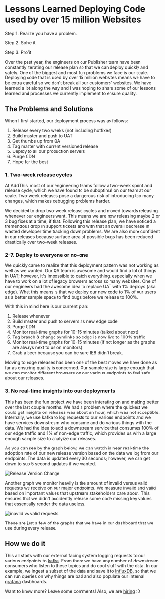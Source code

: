 # Lessons Learned Deploying Code used by over 15 million Websites

Step 1. Realize you have a problem. 

Step 2. Solve it

Step 3. Profit

Over the past year, the engineers on our Publisher team have been constantly iterating our release plan so that we can deploy quickly and safely. One of the biggest and most fun problems we face is our scale. Deploying code that is used by over 15 million websites means we have to be extra careful so we don't break all our customers' websites. We have learned a lot along the way and I was hoping to share some of our lessons learned and processes we currently implement to ensure quality.

## The Problems and Solutions

When I first started, our deployment process was as follows:

 1. Release every two weeks (not including hotfixes)
 2. Build master and push to UAT
 3. Get thumbs up from QA
 4. Tag master with current versioned release
 5. Deploy to all our production servers
 6. Purge CDN
 7. Hope for the best

### 1. Two-week release cycles

At AddThis, most of our engineering teams follow a two-week sprint and release cycle, which we have found to be suboptimal on our team at our scale. Two-week releases pose a dangerous risk of introducing too many changes, which makes debugging problems harder. 

We decided to drop two-week release cycles and moved towards releasing whenever our engineers want. This means we are now releasing maybe 2 or 3 bug fixes at a time, if that. Following this release plan, we have noticed a tremendous drop in support tickets and with that an overall decrease in wasted developer time tracking down problems. We are also more confident in our releases because surface area of possible bugs has been reduced drastically over two-week releases.

### 2-7. Deploy to everyone or no-one

We quickly came to realize that this deployment pattern was not working as well as we wanted. Our QA team is awesome and would find a lot of things in UAT; however, it's impossible to catch everything, especially when we have to work on a lot of legacy browsers across so many websites. One of our engineers had the awesome idea to replace UAT with 1% deploys (aka edge). What this means is that we deploy our new code to 1% of our users as a better sample space to find bugs before we release to 100%.

With this in mind here is our current plan:

 1. Release whenever
 2. Build master and push to servers as new edge code
 3. Purge CDN
 4. Monitor real-time graphs for 10-15 minutes (talked about next)
 5. Tag branch & change symlinks so edge is now live to 100% traffic
 6. Monitor real-time graphs for 10-15 minutes (if not longer as the graphs are always next to us on monitors)
 7. Grab a beer because you can be sure IE8 didn't break.
 
Moving to edge releases has been one of the best moves we have done as far as ensuring quality is concerned. Our sample size is large enough that we can monitor different browsers on our various endpoints to feel safe about our releases. 

### 3. No real-time insights into our deployments

This has been the fun project we have been interating on and making better over the last couple months. We had a problem where the quickest we could get insights on releases was about an hour, which was not acceptible. Internally, we use kafka to log requests to our various endpoints and we have services downstream who consume and do various things with the data. We had the idea to add a downstream service that consumes 100% of our edge traffic and 1% of non-edge traffic, which provides us with a large enough sample size to analyize our releases. 

As you can see by the graph below, we can watch in near real-time the adoption rate of our new release version based on the data we log from our endpoints. The data is updated every 30 seconds; however, we can get down to sub 5 second updates if we wanted.

![Release Version Change](https://fluxthis.io/release_version.png)

Another graph we monitor heavily is the amount of invalid versus valid requests we receive on our major endpoints. We measure invalid and valid based on important values that upstream stakeholders care about. This ensures that we didn't accidently release some code missing key values that essentially render the data useless. 

![inavlid vs valid requests](https://fluxthis.io/invalid-validd.png)

These are just a few of the graphs that we have in our dashboard that we use during every release. 


## How we do it

This all starts with our external facing system logging requests to our various endpoints to [kafka](https://kafka.apache.org/). From there we have any number of downstream consumers who listen to these topics and do cool stuff with the data. In our example, we ingest a subset of the data and save it to [InfluxDB](https://influxdb.com), so that we can run queries on why things are bad and also populate our internal [grafana](http://grafana.org/) dasbhoards. 

Want to know more? Leave some comments! Also, we are [hiring](http://www.addthis.com/careers?jvi=oeja0fwr,job) :D
